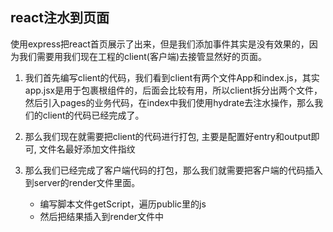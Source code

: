 ## react注水到页面

使用express把react首页展示了出来，但是我们添加事件其实是没有效果的，因为我们需要用我们现在工程的client(客户端)去接管显然好的页面。

1. 我们首先编写client的代码，我们看到client有两个文件App和index.js，其实app.jsx是用于包裹根组件的，后面会比较有用，所以client拆分出两个文件，然后引入pages的业务代码，在index中我们使用hydrate去注水操作，那么我们的client的代码已经完成了。

2. 那么我们现在就需要把client的代码进行打包, 主要是配置好entry和output即可, 文件名最好添加文件指纹

3. 那么我们已经完成了客户端代码的打包，那么我们就需要把客户端的代码插入到server的render文件里面。
    - 编写脚本文件getScript，遍历public里的js
    - 然后把结果插入到render文件中
